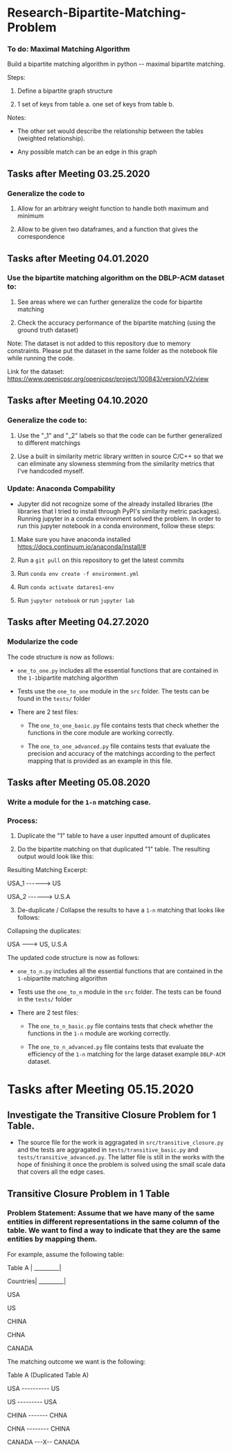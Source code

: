 # Research-Bipartite-Matching-Problem

### To do: Maximal Matching Algorithm

Build a bipartite matching algorithm in python -- maximal bipartite matching. 

Steps: 

1. Define a bipartite graph structure

2. 1 set of keys from table a. one set of keys from table b. 

Notes: 

- The other set would describe the relationship between the tables (weighted relationship). 

- Any possible match can be an edge in this graph

## Tasks after Meeting 03.25.2020

### Generalize the code to 

1. Allow for an arbitrary weight function to handle both maximum and minimum 

2. Allow to be given two dataframes, and a function that gives the correspondence


## Tasks after Meeting 04.01.2020

### Use the bipartite matching algorithm on the DBLP-ACM dataset to:

1. See areas where we can further generalize the code for bipartite matching

2. Check the accuracy performance of the bipartite matching (using the ground truth dataset)

Note: The dataset is not added to this repository due to memory constraints. Please put the dataset in the same folder as the notebook file while running the code. 

Link for the dataset: https://www.openicpsr.org/openicpsr/project/100843/version/V2/view

## Tasks after Meeting 04.10.2020

### Generalize the code to:

1. Use the "_1" and "_2" labels so that the code can be further generalized to different matchings

2. Use a built in similarity metric library written in source C/C++ so that we can eliminate any slowness stemming from the similarity metrics that I've handcoded myself.

### Update: Anaconda Compability

* Jupyter did not recognize some of the already installed libraries (the libraries that I tried to install through PyPI's similarity metric packages). Running jupyter in a conda environment solved the problem. In order to run this jupyter notebook in a conda environment, follow these steps:

1. Make sure you have anaconda installed https://docs.continuum.io/anaconda/install/#

2. Run a `git pull` on this repository to get the latest commits

3. Run `conda env create -f environment.yml`

4. Run `conda activate datares1-env`

4. Run `jupyter notebook` or run `jupyter lab`



## Tasks after Meeting 04.27.2020
### Modularize the code

The code structure is now as follows:

- `one_to_one.py` includes all the essential functions that are contained in the `1-1`bipartite matching algorithm

- Tests use the `one_to_one` module in the `src` folder. The tests can be found in the `tests/` folder

- There are 2 test files:

  - The `one_to_one_basic.py` file contains tests that check whether the functions in the core module are working correctly.

  - The `one_to_one_advanced.py` file contains tests that evaluate the precision and accuracy of the matchings according to the perfect mapping that is provided as an example in this file.


## Tasks after Meeting 05.08.2020
### Write a module for the `1-n` matching case.

### Process:

1. Duplicate the "1" table to have a user inputted amount of duplicates

2. Do the bipartite matching on that duplicated "1" table. The resulting output would look like this:

Resulting Matching Excerpt:

USA_1 ------> US

USA_2 ------> U.S.A

3. De-duplicate / Collapse the results to have a `1-n` matching that looks like follows:

Collapsing the duplicates:

USA ---> US, U.S.A

The updated code structure is now as follows:

- `one_to_n.py` includes all the essential functions that are contained in the `1-n`bipartite matching algorithm

- Tests use the `one_to_n` module in the `src` folder. The tests can be found in the `tests/` folder

- There are 2 test files:

  - The `one_to_n_basic.py` file contains tests that check whether the functions in the `1-n` module are working correctly.

  - The `one_to_n_advanced.py` file contains tests that evaluate the efficiency of the `1-n` matching for the large dataset example `DBLP-ACM` dataset.

# Tasks after Meeting 05.15.2020
## Investigate the Transitive Closure Problem for 1 Table.

- The source file for the work is aggragated in `src/transitive_closure.py` and the tests are aggragated in `tests/transitive_basic.py` and `tests/transitive_advanced.py`. The latter file is still in the works with the hope of finishing it once the problem is solved using the small scale data that covers all the edge cases. 

## Transitive Closure Problem in 1 Table

### Problem Statement: Assume that we have many of the same entities in different representations in the same column of the table. We want to find a way to indicate that they are the same entities by mapping them.

For example, assume the following table:

Table A  |
_________|

Countries|
_________|

USA

US

CHINA

CHNA

CANADA

The matching outcome we want is the following:

Table A       (Duplicated Table A)

USA ---------- US

US  ---------  USA

CHINA ------- CHNA 

CHNA -------- CHINA           

CANADA ---X-- CANADA
